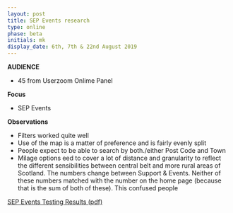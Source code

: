 ```yaml
---
layout: post
title: SEP Events research
type: online
phase: beta
initials: mk
display_date: 6th, 7th & 22nd August 2019
---
```


**AUDIENCE**
- 45 from Userzoom Onlime Panel

**Focus**
- SEP Events

**Observations**
- Filters worked quite well
- Use of the map is a matter of preference and is fairly evenly split
- People expect to be able to search by both./either Post Code and Town
- Milage options eed to cover a lot of distance and granularity to reflect the different sensibilities between central belt and more rural areas of Scotland.
The numbers change between Support & Events. Neither of these numbers matched with the number on the home page (because that is the sum of both of these). This confused people

[SEP Events Testing Results (pdf)](../files/SEP_2019_Aug_22_Events_testing.pdf)
